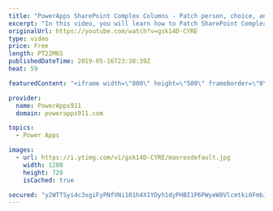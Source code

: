 ```yaml
---
title: "PowerApps SharePoint Complex Columns - Patch person, choice, and lookup fields"
excerpt: "In this video, you will learn how to Patch SharePoint Complex Columns with PowerApps. This includes Person, Choice, and Lookup columns. You will see how to do this both with controls like dropdown and comboboxes and with just a button.  '@odata.type': \"#Microsoft.Azure.Connectors.SharePoint.SPListExpandedReference\""
originalUrl: https://youtube.com/watch?v=gsk14D-CYRE
type: video
price: Free
length: PT22M6S
publishedDateTime: 2019-05-16T23:38:39Z
heat: 59

featuredContent: "<iframe width=\"800\" height=\"500\" frameborder=\"0\" src=\"https://www.youtube.com/embed/gsk14D-CYRE\" allow=\"accelerometer; autoplay; encrypted-media; gyroscope; picture-in-picture\" allowfullscreen></iframe>"

provider:
  name: PowerApps911
  domain: powerapps911.com

topics:
  - Power Apps

images:
  - url: https://i.ytimg.com/vi/gsk14D-CYRE/maxresdefault.jpg
    width: 1280
    height: 720
    isCached: true

secured: "y2WTTSyi4c3xgiFyPNfVNi101h4X1YDyh1dyPHBI1P6PWyeW8Vlcmtki0FmbJG4+vPq0N6xZIY7l4GN1Qa4vK0irw3cUrqeiRnEUXCIy9S80SjtiKep5mpWRme1fGW0OWWXqEMIwrsC9yi8CeywlwrZ53/rvzOtgga1Jt6TMBCmVcUDqFp4j9UzhKb2X0d9FN9Kwo+W4PQEKWG+F+UBL+cBn7kUl+QNLPxIpMlcl0IbGGy5Xmzu6BdmWbdo16Md1Js7h7CeD2CNUY1gJRp4LFrm3yKW486b8QfaUasresi7d/H9+AIVTejSt10bKDV6FBizziNbV64uXsdDIHtPwEv0Hr/XXy655PzICnBk57etTgbty0VRhyJfUtumqyaFxQ5G17/cz0seWGYAMbiEXq4F0+Z93x4/t8eNAL9zBRWo=;dVnw1/o2fUa5moA9pt4xBQ=="
---
```


